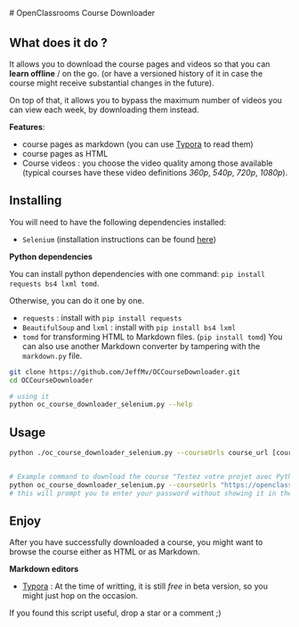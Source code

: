 # OpenClassrooms Course Downloader
###### 



## What does it do ?

It allows you to download the course pages and videos so that you can **learn offline** / on the go. (or have a versioned history of it in case the course might receive substantial changes in the future).

On top of that, it allows you to bypass the maximum number of videos you can view each week, by downloading them instead.



**Features**:

- course pages as markdown (you can use [Typora](http://typora.io/) to read them)
- course pages as HTML
- Course videos : you choose the video quality among those available (typical courses have these video definitions *360p*, *540p*, *720p*, *1080p*).



## Installing

You will need to have the following dependencies installed:

- `Selenium`  (installation instructions can be found [here](https://selenium-python.readthedocs.io/installation.html))



**Python dependencies**

You can install python dependencies with one command: `pip install requests bs4 lxml tomd`.

Otherwise, you can do it one by one.

- `requests` : install with `pip install requests`
- `BeautifulSoup` and `lxml` : install with `pip install bs4 lxml`
- `tomd` for transforming HTML to Markdown files. (`pip install tomd`)
  You can also use another Markdown converter by tampering with the `markdown.py` file.





```bash
git clone https://github.com/JeffMv/OCCourseDownloader.git
cd OCCourseDownloader

# using it
python oc_course_downloader_selenium.py --help
```





## Usage



```bash
python ./oc_course_downloader_selenium.py --courseUrls course_url [course_url ...] -d <destination_folder> --username <username>


# Example command to download the course "Testez votre projet avec Python"
python oc_course_downloader_selenium.py --courseUrls "https://openclassrooms.com/fr/courses/4425126-testez-votre-projet-avec-python/4435224-utilisez-des-mocks" -d "/volumes/my-usb-key/Downloads" -u myusername
# this will prompt you to enter your password without showing it in the console.

```







## Enjoy

After you have successfully downloaded a course, you might want to browse the course either as HTML or as Markdown.

**Markdown editors**

-  [Typora](http://typora.io) : At the time of writting, it is still *free* in beta version, so you might just hop on the occasion.



If you found this script useful, drop a star or a comment ;)